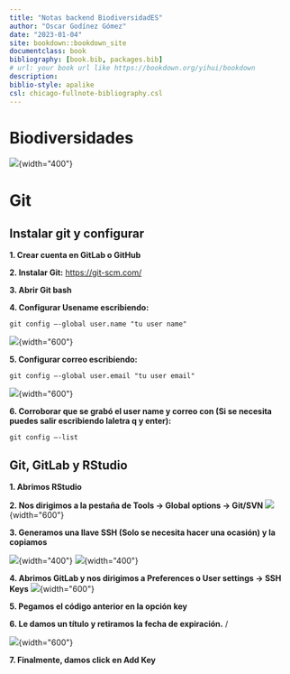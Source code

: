 ```yaml
---
title: "Notas backend BiodiversidadES"
author: "Oscar Godínez Gómez"
date: "2023-01-04"
site: bookdown::bookdown_site
documentclass: book
bibliography: [book.bib, packages.bib]
# url: your book url like https://bookdown.org/yihui/bookdown
description:
biblio-style: apalike
csl: chicago-fullnote-bibliography.csl
---
```


# Biodiversidades

![](C:/Users/ogodinez/Documents/CnM/PruebaLibro/Libro_Prueba1/_book/images/BiodiversidadES3.png){width="400"}

# Git

## Instalar git y configurar

**1. Crear cuenta en GitLab o GitHub**

**2. Instalar Git:** <https://git-scm.com/>

**3. Abrir Git bash**

**4. Configurar Usename escribiendo:**

`git config –-global user.name "tu user name"`

![](C:/Users/ogodinez/Documents/CnM/PruebaLibro/Libro_Prueba1/_book/images/24.png){width="600"}

**5. Configurar correo escribiendo:**

`git config –-global user.email "tu user email"`

![](C:/Users/ogodinez/Documents/CnM/PruebaLibro/Libro_Prueba1/_book/images/25.png){width="600"}

**6. Corroborar que se grabó el user name y correo con (Si se necesita puedes salir escribiendo laletra q y enter):**

`git config –-list`

## Git, GitLab y RStudio

**1. Abrimos RStudio**

**2. Nos dirigimos a la pestaña de Tools -\> Global options -\> Git/SVN** ![](C:/Users/ogodinez/Documents/CnM/PruebaLibro/Libro_Prueba1/_book/images/26.png){width="600"}

**3. Generamos una llave SSH (Solo se necesita hacer una ocasión) y la copiamos**

![](C:/Users/ogodinez/Documents/CnM/PruebaLibro/Libro_Prueba1/_book/images/27.png){width="400"} ![](C:/Users/ogodinez/Documents/CnM/PruebaLibro/Libro_Prueba1/_book/images/28.png){width="400"}

**4. Abrimos GitLab y nos dirigimos a Preferences o User settings -\> SSH Keys** ![](C:/Users/ogodinez/Documents/CnM/PruebaLibro/Libro_Prueba1/_book/images/29.png){width="600"}

**5. Pegamos el código anterior en la opción key**

**6. Le damos un título y retiramos la fecha de expiración.** /

![](C:/Users/ogodinez/Documents/CnM/PruebaLibro/Libro_Prueba1/_book/images/30.png){width="600"}

**7. Finalmente, damos click en Add Key**


